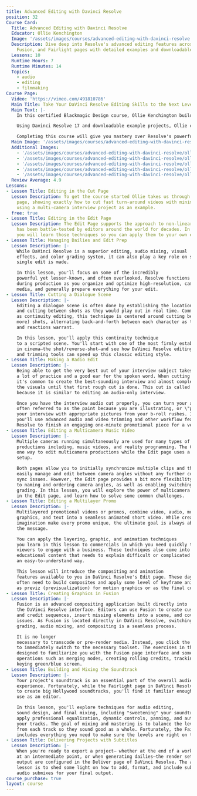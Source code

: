 ```yaml
---
title: Advanced Editing with Davinci Resolve
position: 32
Course Card:
  Title: Advanced Editing with Davinci Resolve
  Educator: Ollie Kenchington
  Image: '/assets/images/courses/advanced-editing-with-davinci-resolve.jpg'
  Description: Dive deep into Resolve's advanced editing features across Cut, Edit,
    Fusion, and Fairlight pages with detailed examples and downloadable projects.
  Lessons: 10
  Runtime Hours: 7
  Runtime Minutes: 14
  Topics:
    - audio
    - editing
    - filmmaking
Course Page:
  Video: 'https://vimeo.com/491810786'
  Main Title: Take Your DaVinci Resolve Editing Skills to the Next Level
  Main Text: |-
    In this certified Blackmagic Design course, Ollie Kenchington builds on "The Definitive Guide to Davinci Resolve" to take you deeper into the fully-featured editing functions and workflow of Resolve.

    Using Davinci Resolve 17 and downloadable example projects, Ollie covers the Cut, Edit, Fusion and Fairlight pages in detailed examples to show you how to create professional videos in the most efficient manner.

    Completing this course will give you mastery over Resolve's powerful post-production capabilities and allow you to sit Blackmagic Design's official certification exam.
  Main Image: '/assets/images/courses/advanced-editing-with-davinci-resolve/ollie-kenchington-advanced-editing-davinci-resolve-1.jpg'
  Additional Images:
    - '/assets/images/courses/advanced-editing-with-davinci-resolve/ollie-kenchington-advanced-editing-davinci-resolve-2.jpg'
    - '/assets/images/courses/advanced-editing-with-davinci-resolve/ollie-kenchington-advanced-editing-davinci-resolve-3.jpg'
    - '/assets/images/courses/advanced-editing-with-davinci-resolve/ollie-kenchington-advanced-editing-davinci-resolve-4.jpg'
    - '/assets/images/courses/advanced-editing-with-davinci-resolve/ollie-kenchington-advanced-editing-davinci-resolve-5.jpg'
    - '/assets/images/courses/advanced-editing-with-davinci-resolve/ollie-kenchington-advanced-editing-davinci-resolve-6.jpg'
  Review Average: 4.9
Lessons:
- Lesson Title: Editing in the Cut Page
  Lesson Description: To get the course started Ollie takes us through Resolve's Cut
    page, showing exactly how to cut fast turn-around videos with minimal effort,
    using a multi-camera interview project as an example.
  free: true
- Lesson Title: Editing in the Edit Page
  Lesson Description: The Edit Page supports the approach to non-linear editing that
    has been battle-tested by editors around the world for decades. In this lesson
    you will learn those techniques so you can apply them to your own editing workflows.
- Lesson Title: Managing Dailies and Edit Prep
  Lesson Description: |-
    While DaVinci Resolve is a superior editing, audio mixing, visual
    effects, and color grading system, it can also play a key role on set before a
    single edit is made.

    In this lesson, you'll focus on some of the incredibly
    powerful yet lesser-known, and often overlooked, Resolve functions that will help
    during production as you organize and optimize high-resolution, camera-original
    media, and generally prepare everything for your edit.
- Lesson Title: Cutting a Dialogue Scene
  Lesson Description: |-
    Editing a dialogue scene is often done by establishing the location
    and cutting between shots as they would play out in real time. Commonly known
    as continuity editing, this technique is centered around cutting between two (or
    more) shots, alternating back-and-forth between each character as their dialogue
    and reactions warrant.

    In this lesson, you'll apply this continuity technique
    to a scripted scene. You'll start with one of the most firmly established conventions
    in cinema—the shot/reverse-shot—and see how DaVinci Resolve editing, match framing,
    and trimming tools can speed up this classic editing style.
- Lesson Title: Making a Radio Edit
  Lesson Description: |-
    Being able to get the very best out of your interview subject takes
    a lot of practice and a good ear for the spoken word. When cutting interviews,
    it's common to create the best-sounding interview and almost completely disregard
    the visuals until that first rough cut is done. This cut is called a radio edit
    because it is similar to editing an audio-only interview.

    Once you have the interview audio cut properly, you can turn your attention to the video edits,
    often referred to as the paint because you are illustrating, or \"painting,\"
    your interview with appropriate pictures from your b-roll rushes. In this lesson,
    you'll use advanced audio and video trimming and other workflow features in DaVinci
    Resolve to finish an engaging one-minute promotional piece for a vegan restaurant.
- Lesson Title: Editing a Multicamera Music Video
  Lesson Description: |-
    Multiple cameras running simultaneously are used for many types of
    productions including, music videos, and reality programming. The Cut page enables
    one way to edit multicamera productions while the Edit page uses a more traditional
    setup.

    Both pages allow you to initially synchronize multiple clips and then
    easily manage and edit between camera angles without any further concern about
    sync issues. However, the Edit page provides a bit more flexibility when it comes
    to naming and ordering camera angles, as well as enabling switching and even color
    grading. In this lesson, you will explore the power of multicamera functionality
    in the Edit page, and learn how to solve some common challenges.
- Lesson Title: Editing a Multilayer Promo
  Lesson Description: |-
    Multilayered promotional videos or promos, combine video, audio, motion
    graphics, and text into a seamless animated short video. While creativity and
    imagination make every promo unique, the ultimate goal is always about conveying
    the message.

    You can apply the layering, graphic, and animation techniques
    you learn in this lesson to commercials in which you need quickly to persuade
    viewers to engage with a business. These techniques also come into play when creating
    educational content that needs to explain difficult or complicated concepts in
    an easy-to-understand way.

    This lesson will introduce the compositing and animation
    features available to you in DaVinci Resolve's Edit page. These days, editors
    often need to build composites and apply some level of keyframe animation, either
    as previz (previsualization) for motion graphics or as the final content.
- Lesson Title: Creating Graphics in Fusion
  Lesson Description: |-
    Fusion is an advanced compositing application built directly into
    the DaVinci Resolve interface. Editors can use Fusion to create custom titles
    and credit sequences, insert missing elements into a scene, and cover-up continuity
    issues. As Fusion is located directly in DaVinci Resolve, switching between editing,
    grading, audio mixing, and compositing is a seamless process.

    It is no longer
    necessary to transcode or pre-render media. Instead, you click the page you need
    to immediately switch to the necessary toolset. The exercises in this lesson are
    designed to familiarize you with the Fusion page interface and some of its fundamental
    operations such as merging nodes, creating rolling credits, tracking clips, and
    keying green/blue screen.
- Lesson Title: Building and Mixing the Soundtrack
  Lesson Description: |-
    Your project's soundtrack is an essential part of the overall audience
    experience. Fortunately, while the Fairlight page in DaVinci Resolve is designed
    to create big Hollywood soundtracks, you'll find it familiar enough for you to
    use as an editor.

    In this lesson, you'll explore techniques for audio editing,
    sound design, and final mixing, including "sweetening" your soundtrack as you
    apply professional equalization, dynamic controls, panning, and automation to
    your tracks. The goal of mixing and mastering is to balance the levels coming
    from each track so they sound good as a whole. Fortunately, the Fairlight page
    includes everything you need to make sure the levels are right on target.
- Lesson Title: Delivering Projects with Subtitles
  Lesson Description: |-
    When you're ready to export a project— whether at the end of a workflow,
    at an intermediate point, or when generating dailies—the render settings and final
    output are configured in the Deliver page of DaVinci Resolve. The aim of this
    lesson is to shed some light on how to add, format, and include subtitles and
    audio submixes for your final output.
course_purchase: true
layout: course
---
```


